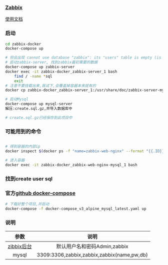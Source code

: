 ### [Zabbix](https://www.zabbix.com/container_images)
[使用文档](https://www.zabbix.com/documentation/current/manual/installation/containers)

### 启动
```bash
cd zabbix-docker
docker-compose up

# 但会出现 cannot use database "zabbix": its "users" table is empty (is this the Zabbix proxy database?)
# 启动zabbix-server, 找到zabbix最初需要的数据
docker-compose up zabbix-server
docker exec -it zabbix-docker_zabbix-server_1 bash
    find / -name *sql
    exit
# 注意不要挂载出来,我试下,会覆盖掉容器本来就有的
docker cp zabbix-docker_zabbix-server_1:/usr/share/doc/zabbix-server-mysql/create.sql.gz  ~/Downloads/

# 启动Mysql
docker-compose up mysql-server
解压:create.sql.gz,并导入数据库中

# create.sql.gz已经保存到此项目中
```

### 可能用到的命令
```bash

# 得到容器的内部ip
docker inspect $(docker ps -f "name=zabbix-web-nginx" --format "{{.ID}}") --format='{{ (index .NetworkSettings.Networks "zabbix-docker_zbx_net_frontend").IPAddress  }}'

# 进入容器
docker exec -it zabbix-docker_zabbix-web-nginx-mysql_1 bash 

```



### 找到create user sql



### 官方[github docker-compose](https://github.com/zabbix/zabbix-docker/blob/5.0/docker-compose_v3_alpine_mysql_latest.yaml)
```bash
# 下载好整个项目,并启动
docker-compose -f docker-compose_v3_alpine_mysql_latest.yaml up
```

### 说明
| 参数 | 说明 |
| :------: | :------: | 
| [zibbix后台](http://0.0.0.0:8081/) | 默认用户名和密码Admin,zabbix  |
| mysql | 3309:3306,zabbix,zabbix,zabbix(name,pw,db) | 

